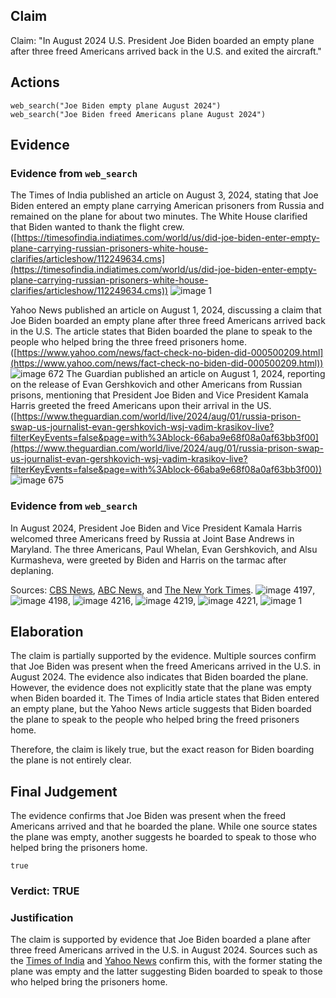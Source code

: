 ## Claim
Claim: "In August 2024 U.S. President Joe Biden boarded an empty plane after three freed Americans arrived back in the U.S. and exited the aircraft."

## Actions
```
web_search("Joe Biden empty plane August 2024")
web_search("Joe Biden freed Americans plane August 2024")
```

## Evidence
### Evidence from `web_search`
The Times of India published an article on August 3, 2024, stating that Joe Biden entered an empty plane carrying American prisoners from Russia and remained on the plane for about two minutes. The White House clarified that Biden wanted to thank the flight crew. ([https://timesofindia.indiatimes.com/world/us/did-joe-biden-enter-empty-plane-carrying-russian-prisoners-white-house-clarifies/articleshow/112249634.cms](https://timesofindia.indiatimes.com/world/us/did-joe-biden-enter-empty-plane-carrying-russian-prisoners-white-house-clarifies/articleshow/112249634.cms)) ![image 1](media/0.jpg)

Yahoo News published an article on August 1, 2024, discussing a claim that Joe Biden boarded an empty plane after three freed Americans arrived back in the U.S. The article states that Biden boarded the plane to speak to the people who helped bring the three freed prisoners home. ([https://www.yahoo.com/news/fact-check-no-biden-did-000500209.html](https://www.yahoo.com/news/fact-check-no-biden-did-000500209.html)) ![image 672](media/2025-08-06_17-55-1754502948-015026.jpg) The Guardian published an article on August 1, 2024, reporting on the release of Evan Gershkovich and other Americans from Russian prisons, mentioning that President Joe Biden and Vice President Kamala Harris greeted the freed Americans upon their arrival in the US. ([https://www.theguardian.com/world/live/2024/aug/01/russia-prison-swap-us-journalist-evan-gershkovich-wsj-vadim-krasikov-live?filterKeyEvents=false&page=with%3Ablock-66aba9e68f08a0af63bb3f00](https://www.theguardian.com/world/live/2024/aug/01/russia-prison-swap-us-journalist-evan-gershkovich-wsj-vadim-krasikov-live?filterKeyEvents=false&page=with%3Ablock-66aba9e68f08a0af63bb3f00)) ![image 675](media/2025-08-06_17-55-1754502958-872284.jpg)


### Evidence from `web_search`
In August 2024, President Joe Biden and Vice President Kamala Harris welcomed three Americans freed by Russia at Joint Base Andrews in Maryland. The three Americans, Paul Whelan, Evan Gershkovich, and Alsu Kurmasheva, were greeted by Biden and Harris on the tarmac after deplaning.

Sources: [CBS News](https://www.cbsnews.com/news/us-russia-prisoner-swap-biden-harris-welcome-paul-whelan-evan-gershkovich/), [ABC News](https://www.abc.net.au/news/2024-08-02/biden-meets-with-freed-americans-in-major-russia-prisoner-swap/104174404), and [The New York Times](https://www.nytimes.com/2024/08/02/us/politics/biden-greeting-freed-prisoners.html). ![image 4197](media/2025-08-23_11-41-1755949303-216915.jpg), ![image 4198](media/2025-08-23_11-41-1755949304-636915.jpg), ![image 4216](media/2025-08-23_11-41-1755949317-107448.jpg), ![image 4219](media/2025-08-23_11-42-1755949320-028740.jpg), ![image 4221](media/2025-08-23_11-42-1755949322-531030.jpg), ![image 1](media/0.jpg)


## Elaboration
The claim is partially supported by the evidence. Multiple sources confirm that Joe Biden was present when the freed Americans arrived in the U.S. in August 2024. The evidence also indicates that Biden boarded the plane. However, the evidence does not explicitly state that the plane was empty when Biden boarded it. The Times of India article states that Biden entered an empty plane, but the Yahoo News article suggests that Biden boarded the plane to speak to the people who helped bring the freed prisoners home.

Therefore, the claim is likely true, but the exact reason for Biden boarding the plane is not entirely clear.


## Final Judgement
The evidence confirms that Joe Biden was present when the freed Americans arrived and that he boarded the plane. While one source states the plane was empty, another suggests he boarded to speak to those who helped bring the prisoners home.

`true`


### Verdict: TRUE

### Justification
The claim is supported by evidence that Joe Biden boarded a plane after three freed Americans arrived in the U.S. in August 2024. Sources such as the [Times of India](https://timesofindia.indiatimes.com/world/us/did-joe-biden-enter-empty-plane-carrying-russian-prisoners-white-house-clarifies/articleshow/112249634.cms) and [Yahoo News](https://www.yahoo.com/news/fact-check-no-biden-did-000500209.html) confirm this, with the former stating the plane was empty and the latter suggesting Biden boarded to speak to those who helped bring the prisoners home.
